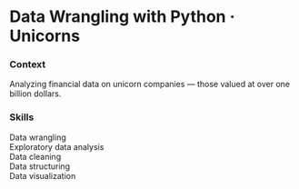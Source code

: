 # Data Wrangling with Python · Unicorns

### Context 

Analyzing financial data on unicorn companies — those valued at over one billion dollars.  

### Skills

Data wrangling  
Exploratory data analysis  
Data cleaning  
Data structuring  
Data visualization
